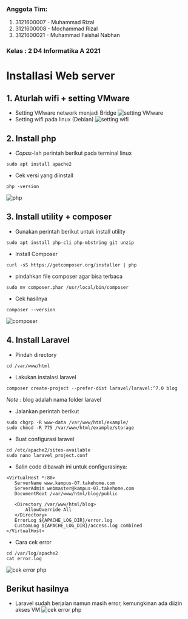 ### Anggota Tim:
1. 3121600007 - Muhammad Rizal
2. 3121600008 - Mochammad Rizal
3. 3121600021 - Muhammad Faishal Nabhan
### Kelas : 2 D4 Informatika A 2021

# Installasi Web server
## 1. Aturlah wifi + setting VMware
- Setting VMware network menjadi Bridge
![setting VMware](https://raw.githubusercontent.com/rizal15D/WorkshopAdministrasiJaringan/main/Minggu%2010/Assets/1.png)
- Setting wifi pada linux (Debian)
![setting wifi](https://raw.githubusercontent.com/rizal15D/WorkshopAdministrasiJaringan/main/Minggu%2010/Assets/2.png)
## 2. Install php
- _Copas_-lah perintah berikut pada terminal linux
```
sudo apt install apache2
```
- Cek versi yang diinstall
```
php -version
```
![php](https://raw.githubusercontent.com/rizal15D/WorkshopAdministrasiJaringan/main/Minggu%2010/Assets/3.png)
## 3. Install utility + composer
- Gunakan perintah berikut untuk install utility
```
sudo apt install php-cli php-mbstring git unzip
```
- Install Composer
```
curl -sS https://getcomposer.org/installer | php
```
- pindahkan file composer agar bisa terbaca
```
sudo mv composer.phar /usr/local/bin/composer
```
- Cek hasilnya
```
composer --version
```
![composer](https://raw.githubusercontent.com/rizal15D/WorkshopAdministrasiJaringan/main/Minggu%2010/Assets/4.png)

## 4. Install Laravel
- Pindah directory
```
cd /var/www/html
```
- Lakukan instalasi laravel
```
composer create-project --prefer-dist laravel/laravel:^7.0 blog
```
*Note* : blog adalah nama folder laravel
- Jalankan perintah berikut
```
sudo chgrp -R www-data /var/www/html/example/
sudo chmod -R 775 /var/www/html/example/storage
```
- Buat configurasi laravel
```
cd /etc/apache2/sites-available
sudo nano laravel_project.conf
```
- Salin code dibawah ini untuk configurasinya:
```
<VirtualHost *:80>
   ServerName www.kampus-07.takehome.com
   ServerAdmin webmaster@kampus-07.takehome.com
   DocumentRoot /var/www/html/blog/public

   <Directory /var/www/html/blog>
       AllowOverride All
   </Directory>
   ErrorLog ${APACHE_LOG_DIR}/error.log
   CustomLog ${APACHE_LOG_DIR}/access.log combined
</VirtualHost>
```
- Cara cek error
```
cd /var/log/apache2
cat error.log
```
![cek error php](https://raw.githubusercontent.com/rizal15D/WorkshopAdministrasiJaringan/main/Minggu%2010/Assets/5.png)

## Berikut hasilnya
- Laravel sudah berjalan namun masih error, kemungkinan ada diizin akses VM 
![cek error php](https://raw.githubusercontent.com/rizal15D/WorkshopAdministrasiJaringan/main/Minggu%2010/Assets/6.jpeg)